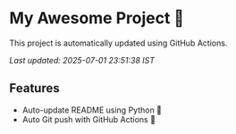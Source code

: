 # My Awesome Project 🚀

This project is automatically updated using GitHub Actions.

_Last updated: 2025-07-01 23:51:38 IST_

## Features
- Auto-update README using Python 🐍
- Auto Git push with GitHub Actions 🤖
